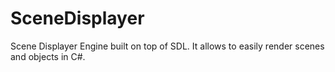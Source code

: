 # SceneDisplayer
Scene Displayer Engine built on top of SDL. It allows to easily render scenes and objects in C#.

